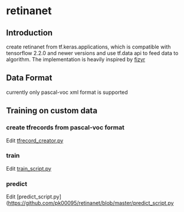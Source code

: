 # retinanet

## Introduction
create retinanet from tf.keras.applications, which is compatible with tensorflow 2.2.0 and newer versions and use tf.data api to feed data to algorithm. The implementation is heavily inspired by [fizyr](https://github.com/fizyr/keras-retinanet)


## Data Format
currently only pascal-voc xml format is supported

## Training on custom data
### create tfrecords from pascal-voc format
Edit [tfrecord_creator.py](https://github.com/pk00095/retinanet/blob/master/tfrecord_creator.py)
### train
Edit [train_script.py](https://github.com/pk00095/retinanet/blob/master/train_script.py)
### predict
Edit [predict_script.py](https://github.com/pk00095/retinanet/blob/master/predict_script.py
